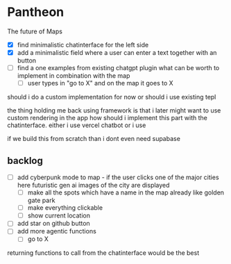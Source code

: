 # Pantheon

The future of Maps

- [x] find minimalistic chatinterface for the left side
- [x] add a minimalistic field where a user can enter a text together with an button
- [ ] find a one examples from existing chatgpt plugin what can be worth to implement in combination with the map
    - [ ] user types in "go to X" and on the map it goes to X

should i do a custom implementation for now or should i use existing tepl

the thing holding me back using framework is that i later might want to use custom rendering in the app
how should i implement this part with the chatinterface. either i use vercel chatbot or i use 


if we build this from scratch than i dont even need supabase


## backlog

- [ ] add cyberpunk mode to map - if the user clicks one of the major cities here futuristic gen ai images of the city are displayed
    - [ ] make all the spots which have a name in the map already like golden gate park 
    - [ ] make everything clickable
    - [ ] show current location
- [ ] add star on github button
- [ ] add more agentic functions
    - [ ] go to X

returning functions to call from the chatinterface would be the best